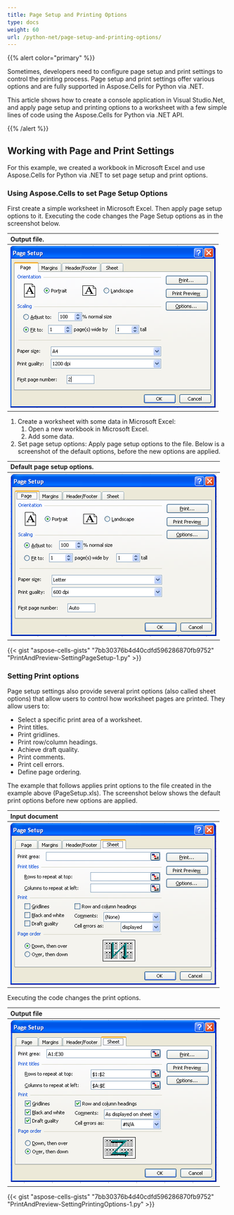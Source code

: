 ```yaml
---
title: Page Setup and Printing Options
type: docs
weight: 60
url: /python-net/page-setup-and-printing-options/
---
```


{{% alert color="primary" %}}

Sometimes, developers need to configure page setup and print settings to control the printing process. Page setup and print settings offer various options and are fully supported in Aspose.Cells for Python via .NET.

This article shows how to create a console application in Visual Studio.Net, and apply page setup and printing options to a worksheet with a few simple lines of code using the Aspose.Cells for Python via .NET API.

{{% /alert %}}

## **Working with Page and Print Settings**

For this example, we created a workbook in Microsoft Excel and use Aspose.Cells for Python via .NET to set page setup and print options.

### **Using Aspose.Cells to set Page Setup Options**

First create a simple worksheet in Microsoft Excel. Then apply page setup options to it. Executing the code changes the Page Setup options as in the screenshot below.

|**Output file.**|
| :- |
|![todo:image_alt_text](page-setup-and-printing-options_1.png)|

1. Create a worksheet with some data in Microsoft Excel:
   1. Open a new workbook in Microsoft Excel.
   1. Add some data.
1. Set page setup options:
   Apply page setup options to the file. Below is a screenshot of the default options, before the new options are applied.

|**Default page setup options.**|
| :- |
|![todo:image_alt_text](page-setup-and-printing-options_2.png)|


{{< gist "aspose-cells-gists" "7bb30376b4d40cdfd596286870fb9752" "PrintAndPreview-SettingPageSetup-1.py" >}}

### **Setting Print options**

Page setup settings also provide several print options (also called sheet options) that allow users to control how worksheet pages are printed. They allow users to:

- Select a specific print area of a worksheet.
- Print titles.
- Print gridlines.
- Print row/column headings.
- Achieve draft quality.
- Print comments.
- Print cell errors.
- Define page ordering.

The example that follows applies print options to the file created in the example above (PageSetup.xls). The screenshot below shows the default print options before new options are applied.

|**Input document**|
| :- |
|![todo:image_alt_text](page-setup-and-printing-options_3.png)|
Executing the code changes the print options.

|**Output file**|
| :- |
|![todo:image_alt_text](page-setup-and-printing-options_4.png)|

{{< gist "aspose-cells-gists" "7bb30376b4d40cdfd596286870fb9752" "PrintAndPreview-SettingPrintingOptions-1.py" >}}
